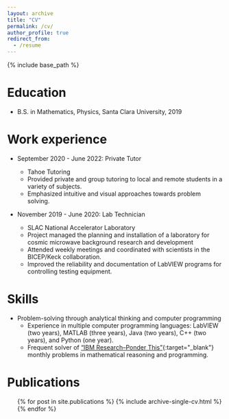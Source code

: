 ```yaml
---
layout: archive
title: "CV"
permalink: /cv/
author_profile: true
redirect_from:
  - /resume
---
```


{% include base_path %}

Education
======
* B.S. in Mathematics, Physics, Santa Clara University, 2019

Work experience
======
* September 2020 - June 2022: Private Tutor
  * Tahoe Tutoring
  * Provided private and group tutoring to local and remote students in a variety of subjects.
  * Emphasized intuitive and visual approaches towards problem solving.

* November 2019 - June 2020: Lab Technician
  * SLAC National Accelerator Laboratory
  * Project managed the planning and installation of a laboratory for cosmic microwave background research and development
  * Attended weekly meetings and coordinated with scientists in the BICEP/Keck collaboration.
  * Improved the reliability and documentation of LabVIEW programs for controlling testing equipment.
  
Skills
======
* Problem-solving through analytical thinking and computer programming
  * Experience in multiple computer programming languages: LabVIEW (two years), MATLAB (three years), Java (two years), C++ (two years), and Python (one year).
  * Frequent solver of [“IBM Research–Ponder This”](https://wildernboyden.github.io/recmath/){:target="_blank"} monthly problems in mathematical reasoning and programming.

Publications
======
  <ul>{% for post in site.publications %}
    {% include archive-single-cv.html %}
  {% endfor %}</ul>
